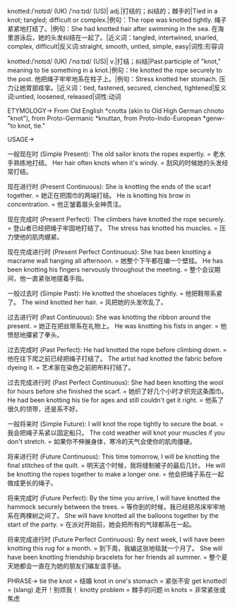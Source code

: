 knotted:/ˈnɒtɪd/ (UK) /ˈnɑːtɪd/ (US)| adj.|打结的；纠结的；棘手的|Tied in a knot; tangled; difficult or complex.|例句：The rope was knotted tightly. 绳子紧紧地打结了。|例句：She had knotted hair after swimming in the sea. 在海里游泳后，她的头发纠结在一起了。|近义词：tangled, intertwined, snarled, complex, difficult|反义词:straight, smooth, untied, simple, easy|词性:形容词

knotted:/ˈnɒtɪd/ (UK) /ˈnɑːtɪd/ (US)| v.|打结；纠结|Past participle of "knot," meaning to tie something in a knot.|例句：He knotted the rope securely to the post. 他把绳子牢牢地系在柱子上。|例句：Stress knotted her stomach. 压力让她胃部痉挛。|近义词：tied, fastened, secured, clenched, tightened|反义词:untied, loosened, released|词性:动词


ETYMOLOGY->
From Old English *cnotta (akin to Old High German chnoto "knot"), from Proto-Germanic *knuttan, from Proto-Indo-European *genw- "to knot, tie."


USAGE->

一般现在时 (Simple Present):
The old sailor knots the ropes expertly. = 老水手熟练地打结。
Her hair often knots when it's windy. = 刮风的时候她的头发经常打结。

现在进行时 (Present Continuous):
She is knotting the ends of the scarf together. = 她正在把围巾的两端打结。
He is knotting his brow in concentration. = 他正皱着眉头全神贯注。

现在完成时 (Present Perfect):
The climbers have knotted the rope securely. = 登山者已经把绳子牢固地打结了。
The stress has knotted his muscles. = 压力使他的肌肉绷紧。

现在完成进行时 (Present Perfect Continuous):
She has been knotting a macrame wall hanging all afternoon. = 她整个下午都在编一个壁挂。
He has been knotting his fingers nervously throughout the meeting. = 整个会议期间，他一直紧张地搓着手指。

一般过去时 (Simple Past):
He knotted the shoelaces tightly. = 他把鞋带系紧了。
The wind knotted her hair. = 风把她的头发吹乱了。

过去进行时 (Past Continuous):
She was knotting the ribbon around the present. = 她正在把丝带系在礼物上。
He was knotting his fists in anger. = 他愤怒地攥紧了拳头。

过去完成时 (Past Perfect):
He had knotted the rope before climbing down. = 他在往下爬之前已经把绳子打结了。
The artist had knotted the fabric before dyeing it. = 艺术家在染色之前把布料打结了。

过去完成进行时 (Past Perfect Continuous):
She had been knotting the wool for hours before she finished the scarf. = 她织了好几个小时才织完这条围巾。
He had been knotting his tie for ages and still couldn't get it right. = 他系了很久的领带，还是系不好。

一般将来时 (Simple Future):
I will knot the rope tightly to secure the boat. = 我会把绳子系紧以固定船只。
The cold weather will knot your muscles if you don't stretch. = 如果你不伸展身体，寒冷的天气会使你的肌肉僵硬。

将来进行时 (Future Continuous):
This time tomorrow, I will be knotting the final stitches of the quilt. = 明天这个时候，我将缝制被子的最后几针。
He will be knotting the ropes together to make a longer one. = 他会把绳子系在一起做成更长的绳子。

将来完成时 (Future Perfect):
By the time you arrive, I will have knotted the hammock securely between the trees. = 等你到的时候，我已经把吊床牢牢地系在两棵树之间了。
She will have knotted all the balloons together by the start of the party. = 在派对开始前，她会把所有的气球都系在一起。

将来完成进行时 (Future Perfect Continuous):
By next week, I will have been knotting this rug for a month. = 到下周，我编这张地毯就一个月了。
She will have been knotting friendship bracelets for her friends all summer. = 整个夏天她都会一直在为她的朋友们编友谊手链。


PHRASE->
tie the knot = 结婚
knot in one's stomach = 紧张不安
get knotted! = (slang) 走开！别烦我！
knotty problem = 棘手的问题
in knots = 非常紧张或焦虑


